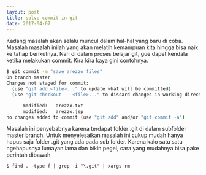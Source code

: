 ```yaml
---
layout: post
title: solve commit in git
date: 2017-04-07
---
```


Kadang masalah akan selalu muncul dalam hal-hal yang baru di coba. Masalah masalah inilah yang akan melatih kemampuan kita hingga bisa naik ke tahap berikutnya. Nah di dalam proses belajar git, gue dapet kendala ketika melakukan commit. Kira kira kaya gini contohnya.
```bash
$ git commit -m "save arezzo files"
On branch master
Changes not staged for commit:
  (use "git add <file>..." to update what will be committed)
  (use "git checkout -- <file>..." to discard changes in working directory)

      modified:   arezzo.txt
      modified:   arezzo.jsp
no changes added to commit (use "git add" and/or "git commit -a")
```

Masalah ini penyebabnya karena terdapat folder .git di dalam subfolder master branch. Untuk menyelesaikan masalah ini cukup mudah hanya hapus saja folder .git yang ada pada sub folder. Karena kalo satu satu ngehapusnya lumayan lama dan bikin pegel, cara yang mudahnya bisa pake perintah dibawah

```
$ find . -type f | grep -i "\.git" | xargs rm
```